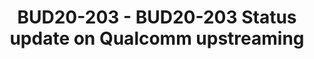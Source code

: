 ---
categories:
- bud20
description: An update of the progress made since SAN19 in the upstreaming and ongoing
  efforts related to Qualcomm platforms. Covering current status of Dragonboards and
  Snapdragon laptops.
image:
  featured: 'true'
  path: https://static.linaro.org/connect/bud20/images/BUD20-203.png
session_id: BUD20-203
session_speakers:
- speaker_bio: Bjorn is Linux kernel subsystem maintainer for remoteproc, rpmsg and
    hwspinlock and co-maintainer of the Qualcomm SoC. As Principal Engineer at Linaro
    he's focusing on Qualcomm upstream support in the Linux kernel.
  speaker_company: Linaro
  speaker_image: http://avatars.sched.co/9/65/2759999/avatar.jpg.320x320px.jpg?fef
  speaker_name: Bjorn Andersson
  speaker_position: Principal Engineer
  speaker_role: attendee, speaker
session_track: Open Source Development
tag: session
tags: Open Source Development
title: BUD20-203 - BUD20-203 Status update on Qualcomm upstreaming
---